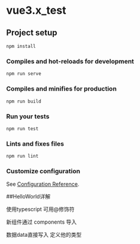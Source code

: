 # vue3.x_test

## Project setup
```
npm install
```

### Compiles and hot-reloads for development
```
npm run serve
```

### Compiles and minifies for production
```
npm run build
```

### Run your tests
```
npm run test
```

### Lints and fixes files
```
npm run lint
```

### Customize configuration
See [Configuration Reference](https://cli.vuejs.org/config/).




##HelloWorld详解

使用typescript 可用@修饰符

新组件通过 components 导入

数据data直接写入 定义他的类型
